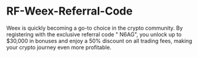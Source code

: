 # RF-Weex-Referral-Code
Weex is quickly becoming a go-to choice in the crypto community. By registering with the exclusive referral code " N6AG", you unlock up to $30,000 in bonuses and enjoy a 50% discount on all trading fees, making your crypto journey even more profitable.
